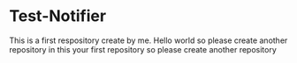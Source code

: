 # Test-Notifier
 This is a first respository create by me.
 Hello  world
 so please create another repository
 in this your first repository
 so please create another repository
